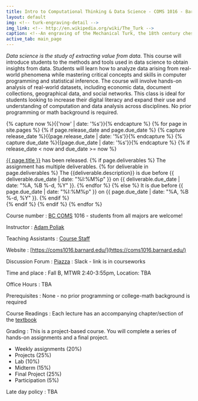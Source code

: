 ```yaml
---
title: Intro to Computational Thinking & Data Science - COMS 1016 - Barnard College
layout: default
img: <!-- turk-engraving-detail -->
img_link: <!-- http://en.wikipedia.org/wiki/The_Turk -->
caption: <!--An engraving of the Mechanical Turk, the 18th century chess-playing automaton -->
active_tab: main_page 
---
```


<i>Data science is the study of extracting value from data</i>. This course will introduce students to the methods and tools used in data science to obtain insights from data. Students will learn how to analyze data arising from real-world phenomena while mastering critical concepts and skills in computer programming and statistical inference. The course will involve hands-on analysis of real-world datasets, including economic data, document collections, geographical data, and social networks. This class is ideal for students looking to increase their digital literacy and expand their use and understanding of computation and data analysis across disciplines. No prior programming or math background is required.

<!-- Display an alert about upcoming homework assignments -->
{% capture now %}{{'now' | date: '%s'}}{% endcapture %}
{% for page in site.pages %}
{% if page.release_date and page.due_date %}
{% capture release_date %}{{page.release_date | date: '%s'}}{% endcapture %}
{% capture due_date %}{{page.due_date | date: '%s'}}{% endcapture %}
{% if release_date < now and due_date >= now %}
<div class="alert alert-info">
<a href="{{page.url}}">{{ page.title }}</a> has been released.  
{% if page.deliverables %}
The assignment has multiple deliverables.
{% for deliverable in page.deliverables %}
The {{deliverable.description}} is due before {{ deliverable.due_date | date: "%I:%M%p" }} on {{ deliverable.due_date | date: "%A, %B %-d, %Y" }}.  
{% endfor %}
{% else %}
It is due before {{ page.due_date | date: "%I:%M%p" }} on {{ page.due_date | date: "%A, %B %-d, %Y" }}.
{% endif %}
</div>
{% endif %}
{% endif %}
{% endfor %}
<!-- End alert for upcoming homework assignments -->


<!--
<div class="alert alert-info" markdown="1">
Check out the [excellent final projects](http://crowdsourcing-class.org/final-projects-2016.html) from last year's class.
</div>
-->


Course number
: [BC COMS](http://cs.barnard.edu/) 1016 - students from all majors are welcome!

Instructor
: [Adam Poliak](http://azpoliak.github.io)

Teaching Assistants
: [Course Staff](staff.html) 

Website 
: [https://coms1016.barnard.edu/](https://coms1016.barnard.edu/)

Discussion Forum
: [Piazza](https://piazza.com/class/kcm2u88of5p1hz)
: Slack - link is in courseworks

Time and place
: Fall B, MTWR 2:40-3:55pm, Location: TBA

Office Hours
: TBA

<!--
: Tuesday 6-7pm in 3401 Walnut St, room 452C
: Wednesday 4-6pm in 3401 Walnut Street 4th Floor outside 463C
: Thursday 6-7pm in 3401 Walnut St, room 452C
: Friday 2-4pm in 3401 Walnut Street 4th Floor outside 463C
: CCB's office hours are [by appointment on ccb-office-hours.youcanbook.me](https://ccb-office-hours.youcanbook.me)
-->

Prerequisites
: None - no prior programming or college-math background is required


Course Readings
: Each lecture has an accompanying chapter/section of the [textbook](https://www.inferentialthinking.com/)

Grading
: This is a project-based course. You will complete a series of hands-on assignments and a final project.  

* Weekly assignments (20%)
* Projects (25%)
* Lab (10%)
* Midterm (15%)
* Final Project (25%)
* Participation (5%)


<!-- old grading 
This is a project-based course.  Instead of exams, you will do a series of hands-on assignments and a final project.  

* Weekly assignments (45%)
* Final project (45%)
* Peer grading (5%)
* Participation (5%)
-->

Late day policy
: TBA
<!--
Each student has five free "late days". Homeworks can be submitted at most two days late. If you are out of late days, then you will not be able to submit your homework. One "day" is defined as anytime between 1 second and 24 hours after the homework deadline. The intent of the late day policy it to allow you to take extra time due to unforseen circumstances like illnesses or family emergencies, and for forseeable interruptions like on campus interviewing and religious holidays. You do not need to ask permission to use your late days. No additional late days are granted.
-->
